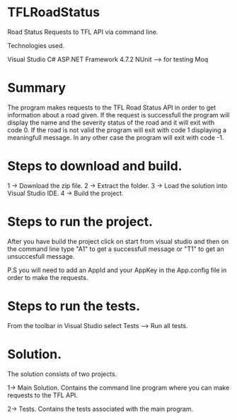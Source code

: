 # TFLRoadStatus
Road Status Requests to TFL API via command line.

Technologies used.

Visual Studio
C#
ASP.NET Framework 4.7.2
NUnit --> for testing
Moq

# Summary

The program makes requests to the TFL Road Status API in order to get information about a road given.
If the request is successfull the program will display the name and the severity status of the road and it will exit with code 0.
If the road is not valid the program will exit with code 1 displaying a meaningfull message.
In any other case the program will exit with code -1.


# Steps to download and build.

1 -> Download the zip file.
2 -> Extract the folder.
3 -> Load the solution into Visual Studio IDE.
4 -> Build the project.

# Steps to run the project.

After you have build the project click on start from visual studio and then on the command line type "A1" to get a successfull message or "T1" to get an unsuccesfull message.

P.S you will need to add an AppId and your AppKey in the App.config file in order to make the requests.

# Steps to run the tests.

From the toolbar in Visual Studio select Tests --> Run all tests.

# Solution.

The solution consists of two projects.

1-> Main Solution.
Contains the command line program where you can make requests to the TFL API.

2-> Tests.
Contains the tests associated with the main program.




